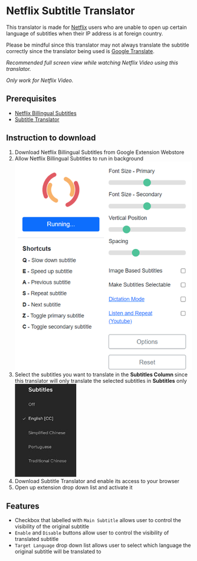 # Netflix Subtitle Translator
This translator is made for  [Netflix](https://netflix.com/) users who are unable to open up certain language of subtitles when their IP address is at foreign country.

Please be mindful since this translator may not always translate the subtitle correctly since the translator being used is [Google Translate](https://translate.google.com/).

<i>Recommended full screen view while watching Netflix Video using this translator.

Only work for Netflix Video.</i>

## Prerequisites
- [Netflix Billingual Subtitles](https://chrome.google.com/webstore/detail/netflix-bilingual-subtitl/ociifpecaephgjmjlkepjmiemcjidbgn)
- [Subtitle Translator]()

## Instruction to download
1. Download Netflix Billingual Subtitles from Google Extension Webstore
2. Allow Netflix Billingual Subtitles to run in background 
![bilingualRunning](assets/bilingualRunning.png)
3. Select the subtitles you want to translate in the <strong> Subtitles Column </strong> since this translator will only translate the selected subtitles in <strong>Subtitles</strong> only 
![subtitleColumn](assets/subtitleColumn.png)
4. Download Subtitle Translator and enable its access to your browser
5. Open up extension drop down list and activate it

## Features
- Checkbox that labelled with ``Main Subtitle`` allows user to control the visibility of the original subtitle
- ``Enable`` and ``Disable`` buttons allow user to control the visibility of translated subtitle
- ``Target Language`` drop down list allows user to select which language the original subtitle will be translated to